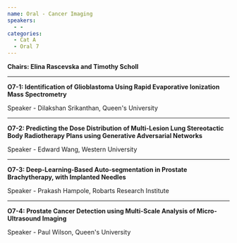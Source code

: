 ```yaml
---
name: Oral - Cancer Imaging
speakers:
  - -
categories:
  - Cat A
  - Oral 7
---
```


**Chairs: Elina Rascevska and Timothy Scholl**

_____________________________________________________

**O7-1: Identification of Glioblastoma Using Rapid Evaporative Ionization Mass Spectrometry**

Speaker - Dilakshan Srikanthan, Queen's University

_____________________________________________________

**O7-2: Predicting the Dose Distribution of Multi-Lesion Lung Stereotactic Body Radiotherapy Plans using Generative Adversarial Networks**

Speaker - Edward Wang, Western University

_____________________________________________________

**O7-3: Deep-Learning-Based Auto-segmentation in Prostate Brachytherapy, with Implanted Needles**

Speaker - Prakash Hampole, Robarts Research Institute

_____________________________________________________

**O7-4: Prostate Cancer Detection using Multi-Scale Analysis of Micro-Ultrasound Imaging**

Speaker - Paul Wilson, Queen's University

